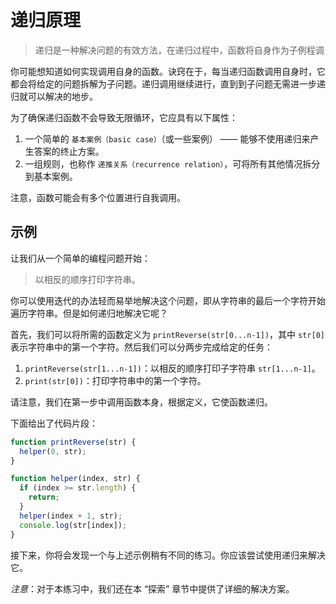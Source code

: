 # 递归原理

>递归是一种解决问题的有效方法，在递归过程中，函数将自身作为子例程调

你可能想知道如何实现调用自身的函数。诀窍在于，每当递归函数调用自身时，它都会将给定的问题拆解为子问题。递归调用继续进行，直到到子问题无需进一步递归就可以解决的地步。

为了确保递归函数不会导致无限循环，它应具有以下属性：

1. 一个简单的 `基本案例（basic case）`（或一些案例） —— 能够不使用递归来产生答案的终止方案。
2. 一组规则，也称作 `递推关系（recurrence relation）`，可将所有其他情况拆分到基本案例。

注意，函数可能会有多个位置进行自我调用。

## 示例

让我们从一个简单的编程问题开始：

> 以相反的顺序打印字符串。

你可以使用迭代的办法轻而易举地解决这个问题，即从字符串的最后一个字符开始遍历字符串。但是如何递归地解决它呢？

首先，我们可以将所需的函数定义为 `printReverse(str[0...n-1])`，其中 `str[0]` 表示字符串中的第一个字符。然后我们可以分两步完成给定的任务：

1. `printReverse(str[1...n-1])`：以相反的顺序打印子字符串 `str[1...n-1]`。
2. `print(str[0])`：打印字符串中的第一个字符。

请注意，我们在第一步中调用函数本身，根据定义，它使函数递归。

下面给出了代码片段：

```js
function printReverse(str) {
  helper(0, str);
}

function helper(index, str) {
  if (index >= str.length) {
    return;
  }
  helper(index + 1, str);
  console.log(str[index]);
}
```

接下来，你将会发现一个与上述示例稍有不同的练习。你应该尝试使用递归来解决它。

*注意*：对于本练习中，我们还在本 “探索” 章节中提供了详细的解决方案。
